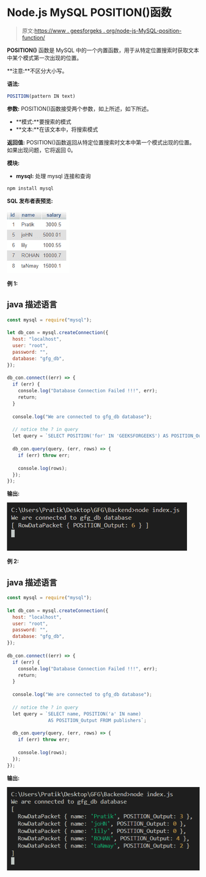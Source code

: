 # Node.js MySQL POSITION()函数

> 原文:[https://www . geesforgeks . org/node-js-MySQL-position-function/](https://www.geeksforgeeks.org/node-js-mysql-position-function/)

**POSITION()** 函数是 MySQL 中的一个内置函数，用于从特定位置搜索时获取文本中某个模式第一次出现的位置。

**注意:**不区分大小写。

**语法:**

```js
POSITION(pattern IN text)
```

**参数:** POSITION()函数接受两个参数，如上所述，如下所述。

*   **模式:**要搜索的模式
*   **文本:**在该文本中，将搜索模式

**返回值:** POSITION()函数返回从特定位置搜索时文本中第一个模式出现的位置。如果出现问题，它将返回 0。

**模块:**

*   **mysql:** 处理 mysql 连接和查询

```js
npm install mysql
```

**SQL 发布者表预览:**

![](img/862e0dc0654aee673b376e8190bacaa5.png)

**例 1:**

## java 描述语言

```js
const mysql = require("mysql");

let db_con = mysql.createConnection({
  host: "localhost",
  user: "root",
  password: "",
  database: "gfg_db",
});

db_con.connect((err) => {
  if (err) {
    console.log("Database Connection Failed !!!", err);
    return;
  }

  console.log("We are connected to gfg_db database");

  // notice the ? in query
  let query = `SELECT POSITION('for' IN 'GEEKSFORGEEKS') AS POSITION_Output`;

  db_con.query(query, (err, rows) => {
    if (err) throw err;

    console.log(rows);
  });
});
```

**输出:**

![](img/92a7323b18d72a476c607c5d1656740a.png)

**例 2:**

## java 描述语言

```js
const mysql = require("mysql");

let db_con = mysql.createConnection({
  host: "localhost",
  user: "root",
  password: "",
  database: "gfg_db",
});

db_con.connect((err) => {
  if (err) {
    console.log("Database Connection Failed !!!", err);
    return;
  }

  console.log("We are connected to gfg_db database");

  // notice the ? in query
  let query = `SELECT name, POSITION('a' IN name) 
               AS POSITION_Output FROM publishers`;

  db_con.query(query, (err, rows) => {
    if (err) throw err;

    console.log(rows);
  });
});
```

**输出:**

![](img/a2aac5043b5351810410f83403ec37c6.png)